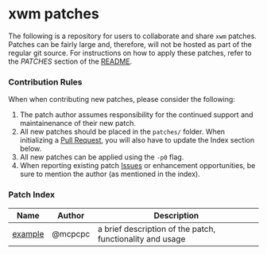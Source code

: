 # xwm patches

The following is a repository for users to collaborate and share `xwm` patches. Patches can be fairly large and, therefore, will not be hosted as part of the regular git source.  For instructions on how to apply these patches, refer to the *PATCHES* section of the [README](https://raw.githubusercontent.com/mcpcpc/xwm/main/README).

### Contribution Rules

When when contributing new patches, please consider the following:

1.   The patch author assumes responsibility for the continued support and maintainenance of their new patch.
2.   All new patches should be placed in the `patches/` folder. When initializing a [Pull Request](https://github.com/mcpcpc/xwm-patches/pulls), you will also have to update the Index section below.
3.   All new patches can be applied using the `-p0` flag.
4.   When reporting existing patch [Issues](https://github.com/mcpcpc/xwm-patches/issues) or enhancement opportunities, be sure to mention the author (as mentioned in the index).

### Patch Index

| Name | Author | Description |
|-|-|-|
| [example](patches/example.patch) | @mcpcpc | a brief description of the patch, functionality and usage |
